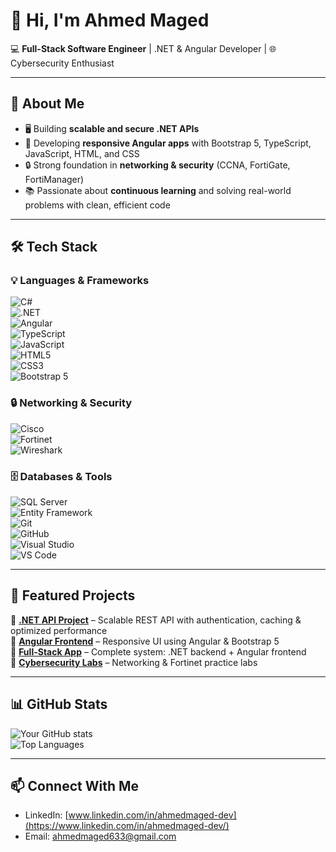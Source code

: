 # 👋 Hi, I'm Ahmed Maged

💻 **Full-Stack Software Engineer** | .NET & Angular Developer | 🌐 Cybersecurity Enthusiast  

---

## 🚀 About Me
- 🖥️ Building **scalable and secure .NET APIs**  
- 🎨 Developing **responsive Angular apps** with Bootstrap 5, TypeScript, JavaScript, HTML, and CSS  
- 🔒 Strong foundation in **networking & security** (CCNA, FortiGate, FortiManager)  
- 📚 Passionate about **continuous learning** and solving real-world problems with clean, efficient code  

---

## 🛠️ Tech Stack

### 💡 Languages & Frameworks  
![C#](https://img.shields.io/badge/C%23-239120?style=for-the-badge&logo=c-sharp&logoColor=white)  
![.NET](https://img.shields.io/badge/.NET-512BD4?style=for-the-badge&logo=dotnet&logoColor=white)  
![Angular](https://img.shields.io/badge/Angular-DD0031?style=for-the-badge&logo=angular&logoColor=white)  
![TypeScript](https://img.shields.io/badge/TypeScript-3178C6?style=for-the-badge&logo=typescript&logoColor=white)  
![JavaScript](https://img.shields.io/badge/JavaScript-F7DF1E?style=for-the-badge&logo=javascript&logoColor=black)  
![HTML5](https://img.shields.io/badge/HTML5-E34F26?style=for-the-badge&logo=html5&logoColor=white)  
![CSS3](https://img.shields.io/badge/CSS3-1572B6?style=for-the-badge&logo=css3&logoColor=white)  
![Bootstrap 5](https://img.shields.io/badge/Bootstrap-7952B3?style=for-the-badge&logo=bootstrap&logoColor=white)  

### 🔒 Networking & Security  
![Cisco](https://img.shields.io/badge/Cisco-1BA0D7?style=for-the-badge&logo=cisco&logoColor=white)  
![Fortinet](https://img.shields.io/badge/Fortinet-EE3124?style=for-the-badge&logo=fortinet&logoColor=white)  
![Wireshark](https://img.shields.io/badge/Wireshark-1679A7?style=for-the-badge&logo=wireshark&logoColor=white)  

### 🗄️ Databases & Tools  
![SQL Server](https://img.shields.io/badge/SQL%20Server-CC2927?style=for-the-badge&logo=microsoftsqlserver&logoColor=white)  
![Entity Framework](https://img.shields.io/badge/Entity%20Framework-512BD4?style=for-the-badge&logo=.net&logoColor=white)  
![Git](https://img.shields.io/badge/Git-F05032?style=for-the-badge&logo=git&logoColor=white)  
![GitHub](https://img.shields.io/badge/GitHub-181717?style=for-the-badge&logo=github&logoColor=white)  
![Visual Studio](https://img.shields.io/badge/Visual%20Studio-5C2D91?style=for-the-badge&logo=visualstudio&logoColor=white)  
![VS Code](https://img.shields.io/badge/VS%20Code-007ACC?style=for-the-badge&logo=visualstudiocode&logoColor=white)  

---

## 📌 Featured Projects
🔹 [**.NET API Project**](#) – Scalable REST API with authentication, caching & optimized performance  
🔹 [**Angular Frontend**](#) – Responsive UI using Angular & Bootstrap 5  
🔹 [**Full-Stack App**](#) – Complete system: .NET backend + Angular frontend  
🔹 [**Cybersecurity Labs**](#) – Networking & Fortinet practice labs  

---

## 📊 GitHub Stats
![Your GitHub stats](https://github-readme-stats.vercel.app/api?username=Ahmed-Maged-Mohamed&show_icons=true&theme=radical)  
![Top Languages](https://github-readme-stats.vercel.app/api/top-langs/?username=Ahmed-Maged-Mohamed&layout=compact&theme=radical)  

---

## 📫 Connect With Me
- LinkedIn: [www.linkedin.com/in/ahmedmaged-dev](https://www.linkedin.com/in/ahmedmaged-dev/)  
- Email: [ahmedmaged633@gmail.com](mailto:ahmedmaged633@gmail.com)  
